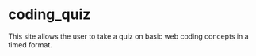 # coding_quiz
This site allows the user to take a quiz on basic web coding concepts in a timed format.  
